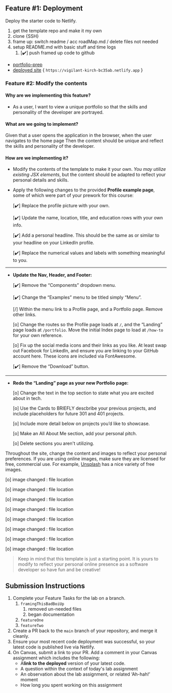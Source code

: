 ## Feature #1: Deployment

Deploy the starter code to Netlify.

1. get the template repo and make it my own
2. clone {SSH}
3. frame up: switch readme / acc roadMap.md / delete files not needed
4. setup README.md with basic stuff and time logs
   1. [✔️] push framed up code to github

* [portfolio-prep](https://github.com/AL0YSI0US/portfolio-prep)
* [deployed site]([https://vigilant-kirch-bc35ab.netlify.app](https://vigilant-kirch-bc35ab.netlify.app/)) { `https://vigilant-kirch-bc35ab.netlify.app` }

### Feature #2: Modify the contents

#### Why are we implementing this feature?

* As a user, I want to view a unique portfolio so that the skills and personality of the developer are portrayed.

#### What are we going to implement?

Given that a user opens the application in the browser, when the user navigates to the home page
Then the content should be unique and reflect the skills and personality of the developer.

#### How are we implementing it?

* Modify the contents of the template to make it your own. *You may utilize existing JSX elements*, but the content should be adapted to reflect your personal details and skills.
* Apply the following changes to the provided **Profile example page**, some of which were part of your prework for this course:

  [✔️] Replace the profile picture with your own.

  [✔️] Update the name, location, title, and education rows with your own info.

  [✔️] Add a personal headline. This should be the same as or similar to your headline on your LinkedIn profile.

  [✔️] Replace the numerical values and labels with something meaningful to you.

---

+ **Update the Nav, Header, and Footer:**

  [✔️] Remove the “Components” dropdown menu.

  [✔️] Change the “Examples” menu to be titled simply “Menu”.

  [/] Within the menu link to a Profile page, and a Portfolio page. Remove other links.

  [o] Change the routes so the Profile page loads at `/`, and the “Landing” page loads at `/portfolio`. Move the initial Index page to load at `/how-to` for your own reference.

  [o] Fix up the social media icons and their links as you like. At least swap out Facebook for LinkedIn, and ensure you are linking to your GitHub account here. These icons are included via FontAwesome.

  [✔️] Remove the “Download” button.

---

+ **Redo the “Landing” page as your new Portfolio page:**

  [o] Change the text in the top section to state what you are excited about in tech.

  [o] Use the Cards to BRIEFLY descbribe your previous projects, and include placeholders for future 301 and 401 projects.

  [o] Include more detail below on projects you’d like to showcase.
  
  [o] Make an All About Me section, add your personal pitch.

  [o] Delete sections you aren't utilizing.
    
Throughout the site, change the content and images to reflect your personal preferences. If you are using online images, make sure they are licensed for free, commercial use. For example, [Unsplash](https://unsplash.com/) has a nice variety of free images.

  [o] image changed : file location

  [o] image changed : file location

  [o] image changed : file location

  [o] image changed : file location

  [o] image changed : file location

  [o] image changed : file location

  [o] image changed : file location

  [o] image changed : file location

> Keep in mind that this template is just a starting point. It is yours to modify to reflect your personal online presence as a software developer so have fun and be creative!

## Submission Instructions

1. Complete your Feature Tasks for the lab on a branch.
   1. `framingThisBadBoiUp`
      1. removed un-needed files
      2. began documentation
   2. `featureOne`
   3. `featureTwo`
2. Create a PR back to the `main` branch of your repository, and merge it cleanly.
3. Ensure your most recent code deployment was successful, so your latest code is published live via Netlify.
4. On Canvas, submit a link to your PR. Add a comment in your Canvas assignment which includes the following:
   * A**link to the deployed** version of your latest code.
   * A question within the context of today's lab assignment
   * An observation about the lab assignment, or related ‘Ah-hah!’ moment
   * How long you spent working on this assignment
